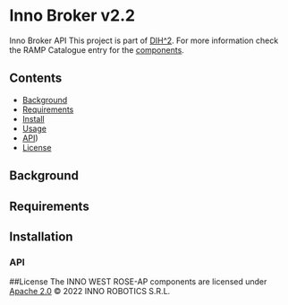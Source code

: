 # Inno Broker v2.2
 Inno Broker API
 This project is part of [DIH^2](http://www.dih-squared.eu/). For more information check the RAMP Catalogue entry for the [components](https://github.com/xxx).
 ## Contents

-   [Background](#background)
-   [Requirements](#requirements)
-   [Install](#install)
-   [Usage](#usage)
-   [API](#api))
-   [License](#license)

## Background

## Requirements

## Installation
### API

##License
The INNO WEST ROSE-AP components are licensed under [Apache 2.0](/LICENSE) © 2022 INNO ROBOTICS S.R.L.
